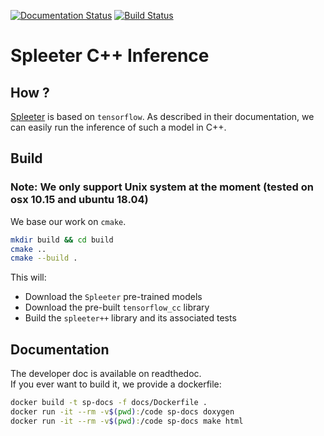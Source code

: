 [![Documentation Status](https://readthedocs.org/projects/spleeterpp/badge/?version=latest)](https://spleeterpp.readthedocs.io/en/latest/?badge=latest)
[![Build Status](https://travis-ci.com/gvne/spleeterpp.svg?branch=master)](https://travis-ci.com/gvne/spleeterpp)

# Spleeter C++ Inference

## How ?

[Spleeter](https://github.com/deezer/spleeter) is based on `tensorflow`. As
described in their documentation, we can easily run the inference of such a
model in C++.

## Build

### Note: We only support Unix system at the moment (tested on osx 10.15 and ubuntu 18.04)

We base our work on `cmake`.
```bash
mkdir build && cd build
cmake ..
cmake --build .
```

This will:
* Download the `Spleeter` pre-trained models
* Download the pre-built `tensorflow_cc` library
* Build the `spleeter++` library and its associated tests

## Documentation

The developer doc is available on readthedoc.  
If you ever want to build it, we provide a dockerfile:
```bash
docker build -t sp-docs -f docs/Dockerfile .
docker run -it --rm -v$(pwd):/code sp-docs doxygen
docker run -it --rm -v$(pwd):/code sp-docs make html
```
